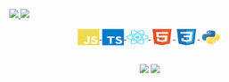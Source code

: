 <div style="display: inline">
  <a href="https://github.com/danrodriguesy">
  <img height="180em" src="https://github-readme-stats.vercel.app/api?username=danrodriguesy&show_icons=true&theme=dracula&include_all_commits=true&count_private=true&title_color=3E91EE"/>
  <img height="180em" src="https://github-readme-stats.vercel.app/api/top-langs/?username=danrodriguesy&layout=compact&langs_count=7&theme=dracula&title_color=3E91EE"/>
</div>
<div align="center"><br>
  <img align="center" alt="danrodrigues-Js" height="30" width="40" src="https://raw.githubusercontent.com/devicons/devicon/master/icons/javascript/javascript-plain.svg">
  <img align="center" alt="danrodrigues-Ts" height="30" width="40" src="https://raw.githubusercontent.com/devicons/devicon/master/icons/typescript/typescript-plain.svg">
  <img align="center" alt="danrodrigues-React" height="30" width="40" src="https://raw.githubusercontent.com/devicons/devicon/master/icons/react/react-original.svg">
  <img align="center" alt="danrodrigues-HTML" height="30" width="40" src="https://raw.githubusercontent.com/devicons/devicon/master/icons/html5/html5-original.svg">
  <img align="center" alt="danrodrigues-CSS" height="30" width="40" src="https://raw.githubusercontent.com/devicons/devicon/master/icons/css3/css3-original.svg">
  <img align="center" alt="danrodrigues-Python" height="30" width="40" src="https://raw.githubusercontent.com/devicons/devicon/master/icons/python/python-original.svg">
</div>
<br /><br />
<div align="center">
  <a href = "mailto:danrodriguesy@gmail.com"><img src="https://img.shields.io/badge/-Gmail-%23333?style=for-the-badge&logo=gmail&logoColor=white" target="_blank"></a>
  <a href="https://www.linkedin.com/in/danrley-rodrigues-b1623a64" target="_blank"><img src="https://img.shields.io/badge/-LinkedIn-%230077B5?style=for-the-badge&logo=linkedin&logoColor=white" target="_blank"></a>
 
</div>
